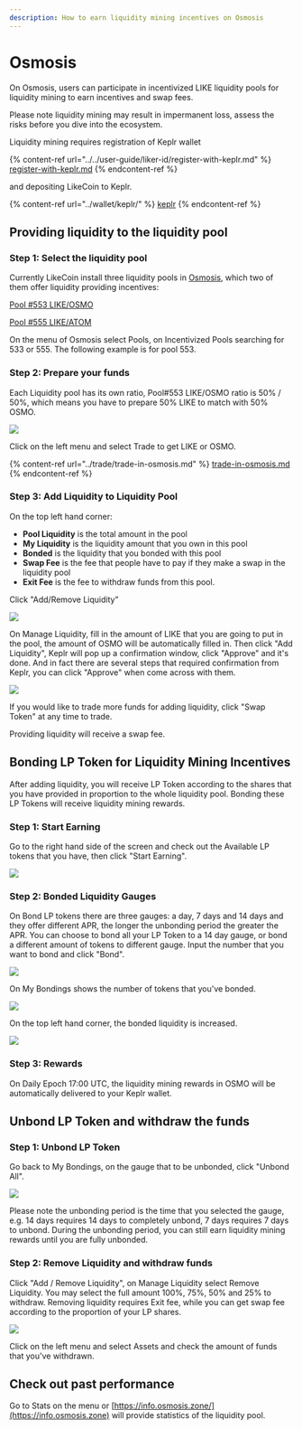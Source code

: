 ```yaml
---
description: How to earn liquidity mining incentives on Osmosis
---
```


# Osmosis

On Osmosis, users can participate in incentivized LIKE liquidity pools for liquidity mining to earn incentives and swap fees.

Please note liquidity mining may result in impermanent loss, assess the risks before you dive into the ecosystem.

Liquidity mining requires registration of Keplr wallet

{% content-ref url="../../user-guide/liker-id/register-with-keplr.md" %}
[register-with-keplr.md](../../user-guide/liker-id/register-with-keplr.md)
{% endcontent-ref %}

and depositing LikeCoin to Keplr.

{% content-ref url="../wallet/keplr/" %}
[keplr](../wallet/keplr/)
{% endcontent-ref %}

## Providing liquidity to the liquidity pool

### Step 1: Select the liquidity pool

Currently LikeCoin install three liquidity pools in [Osmosis](https://app.osmosis.zone), which two of them offer liquidity providing incentives:

[Pool #553 LIKE/OSMO](https://app.osmosis.zone/pool/553)

[Pool #555 LIKE/ATOM](https://app.osmosis.zone/pool/555)

On the menu of Osmosis select Pools, on Incentivized Pools searching for 533 or 555. The following example is for pool 553.

### Step 2: Prepare your funds

Each Liquidity pool has its own ratio, Pool#553 LIKE/OSMO ratio is 50% / 50%, which means you have to prepare 50% LIKE to match with 50% OSMO.

![](<../../.gitbook/assets/Osmosis LP 01.png>)

Click on the left menu and select Trade to get LIKE or OSMO.

{% content-ref url="../trade/trade-in-osmosis.md" %}
[trade-in-osmosis.md](../trade/trade-in-osmosis.md)
{% endcontent-ref %}

### Step 3: Add Liquidity to Liquidity Pool

On the top left hand corner:

* **Pool Liquidity** is the total amount in the pool
* **My Liquidity** is the liquidity amount that you own in this pool
* **Bonded** is the liquidity that you bonded with this pool
* **Swap Fee** is the fee that people have to pay if they make a swap in the liquidity pool
* **Exit Fee** is the fee to withdraw funds from this pool.

Click "Add/Remove Liquidity"

![](<../../.gitbook/assets/Osmosis LP 02.png>)

On Manage Liquidity, fill in the amount of LIKE that you are going to put in the pool, the amount of OSMO will be automatically filled in. Then click "Add Liquidity", Keplr will pop up a confirmation window, click "Approve" and it's done. And in fact there are several steps that required confirmation from Keplr, you can click "Approve" when come across with them.

![](<../../.gitbook/assets/Osmosis LP 03.png>)

If you would like to trade more funds for adding liquidity, click "Swap Token" at any time to trade.

Providing liquidity will receive a swap fee.

## Bonding LP Token for Liquidity Mining Incentives

After adding liquidity, you will receive LP Token according to the shares that you have provided in proportion to the whole liquidity pool. Bonding these LP Tokens will receive liquidity mining rewards.

### Step 1: Start Earning

Go to the right hand side of the screen and check out the Available LP tokens that you have, then click "Start Earning".

![](<../../.gitbook/assets/Osmosis LP 04.png>)

### Step 2: Bonded Liquidity Gauges

On Bond LP tokens there are three gauges: a day, 7 days and 14 days and they offer different APR, the longer the unbonding period the greater the APR. You can choose to bond all your LP Token to a 14 day gauge, or bond a different amount of tokens to different gauge. Input the number that you want to bond and click "Bond".

![](<../../.gitbook/assets/Osmosis LP 05.png>)

On My Bondings shows the number of tokens that you've bonded.

![](<../../.gitbook/assets/Osmosis LP 06.png>)

On the top left hand corner, the bonded liquidity is increased.

![](<../../.gitbook/assets/Osmosis LP 09.png>)

### Step 3: Rewards

On Daily Epoch 17:00 UTC, the liquidity mining rewards in OSMO will be automatically delivered to your Keplr wallet.

## Unbond LP Token and withdraw the funds

### Step 1: Unbond LP Token

Go back to My Bondings, on the gauge that to be unbonded, click "Unbond All".

![](<../../.gitbook/assets/Osmosis LP 07.png>)

Please note the unbonding period is the time that you selected the gauge, e.g. 14 days requires 14 days to completely unbond, 7 days requires 7 days to unbond. During the unbonding period, you can still earn liquidity mining rewards until you are fully unbonded.

### Step 2: Remove Liquidity and withdraw funds

Click "Add / Remove Liquidity", on Manage Liquidity select Remove Liquidity. You may select the full amount 100%, 75%, 50% and 25% to withdraw. Removing liquidity requires Exit fee, while you can get swap fee according to the proportion of your LP shares.

![](<../../.gitbook/assets/Osmosis LP 08.png>)

Click on the left menu and select Assets and check the amount of funds that you've withdrawn.

## Check out past performance

Go to Stats on the menu or [https://info.osmosis.zone/](https://info.osmosis.zone) will provide statistics of the liquidity pool.
